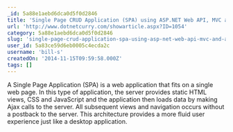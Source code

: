 ```yaml
---
_id: 5a88e1aebd6dca0d5f0d2846
title: 'Single Page CRUD Application (SPA) using ASP.NET Web API, MVC and Angular.js '
url: 'http://www.dotnetcurry.com/showarticle.aspx?ID=1054'
category: 5a88e1aebd6dca0d5f0d2846
slug: 'single-page-crud-application-spa-using-asp-net-web-api-mvc-and-angular-js'
user_id: 5a83ce59d6eb0005c4ecda2c
username: 'bill-s'
createdOn: '2014-11-15T09:59:58.000Z'
tags: []
---
```


A Single Page Application (SPA) is a web application that fits on a single web page. In this type of application, the server provides static HTML views, CSS and JavaScript and the application then loads data by making Ajax calls to the server. All subsequent views and navigation occurs without a postback to the server. This architecture provides a more fluid user experience just like a desktop application.
